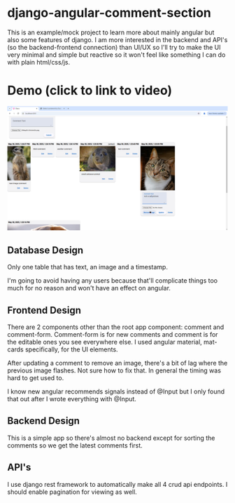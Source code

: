 # django-angular-comment-section
This is an example/mock project to learn more about mainly angular but also some features of django. I am more interested in the backend and API's (so the backend-frontend connection) than UI/UX so I'll try to make the UI very minimal and simple but reactive so it won't feel like something I can do with plain html/css/js.

# Demo (click to link to video)
[![Demo Video](./demo-image.jpg)](https://github.com/vrpT14s/django-angular-comment-section/issues/1#issue-3102428618)

## Database Design
Only one table that has text, an image and a timestamp.

I'm going to avoid having any users because that'll complicate things too much for no reason and won't have an effect on angular.

## Frontend Design
There are 2 components other than the root app component: comment and comment-form. Comment-form is for new comments and comment is for the editable ones you see everywhere else. I used angular material, mat-cards specifically, for the UI elements.

After updating a comment to remove an image, there's a bit of lag where the previous image flashes. Not sure how to fix that. In general the timing was hard to get used to.

I know new angular recommends signals instead of @Input but I only found that out after I wrote everything with @Input.

## Backend Design
This is a simple app so there's almost no backend except for sorting the comments so we get the latest comments first.

## API's
I use django rest framework to automatically make all 4 crud api endpoints. I should enable pagination for viewing as well.
